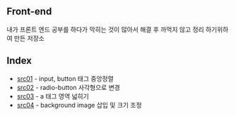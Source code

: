 ## Front-end ##
내가 프론트 엔드 공부를 하다가 막히는 것이 많아서 해결 후 까먹지 않고 정리 하기위하여 만든 저장소

## Index
- [src01](https://github.com/ber01/Front-end/tree/master/src01) - input, button 태그 중앙정렬
- [src02](https://github.com/ber01/Front-end/tree/master/src02) - radio-button 사각형으로 변경
- [src03](https://github.com/ber01/Front-end/tree/master/src03) - a 태그 영역 넓히기
- [src04](https://github.com/ber01/Front-end/tree/master/src04) - background image 삽입 및 크기 조정

